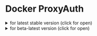# Docker ProxyAuth

<details>


<summary>for latest stable version (click for open)</summary>

```
git clone https://github.com/ProxyAuth/Docker ProxyAuth
cd ProxyAuth/latest
```

Fix permission (optional: in case of a permission error after launch)
```
sudo chown 1000:1000 config/config.json config/routes.yml
```

Build/Launch container
```
docker compose build && docker compose up -d
```
</details>

<details>
<summary>for beta-latest version (click for open)</summary>

```
git clone https://github.com/ProxyAuth/Docker ProxyAuth
cd ProxyAuth/beta
```

Fix permission (optional: in case of a permission error after launch)
```
sudo chown 1000:1000 config/config.json config/routes.yml
```

Build/Launch container
```
docker compose build && docker compose up -d
```
</details>
